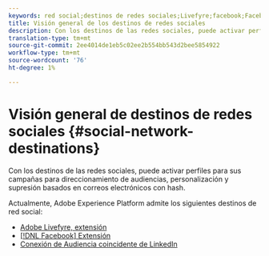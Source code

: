 ```yaml
---
keywords: red social;destinos de redes sociales;Livefyre;facebook;Facebook
title: Visión general de los destinos de redes sociales
description: Con los destinos de las redes sociales, puede activar perfiles para sus campañas para direccionamiento de audiencias, personalización y supresión basados en correos electrónicos con hash.
translation-type: tm+mt
source-git-commit: 2ee4014de1eb5c02ee2b554bb543d2bee5854922
workflow-type: tm+mt
source-wordcount: '76'
ht-degree: 1%

---
```



# Visión general de destinos de redes sociales {#social-network-destinations}

Con los destinos de las redes sociales, puede activar perfiles para sus campañas para direccionamiento de audiencias, personalización y supresión basados en correos electrónicos con hash.

Actualmente, Adobe Experience Platform admite los siguientes destinos de red social:

- [Adobe Livefyre, extensión](./adobe-livefyre.md)
- [[!DNL Facebook]  Extensión](./facebook.md)
- [Conexión de Audiencia coincidente de LinkedIn](./linkedin.md)